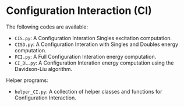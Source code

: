 Configuration Interaction (CI)
====================================

The following codes are available:
- `CIS.py`: A Configuration Interation Singles excitation computation. 
- `CISD.py`: A Configuration Interation with Singles and Doubles energy computation. 
- `FCI.py`: A Full Configuration Interation energy computation. 
- `CI_DL.py`: A Configuration Interation energy computation using the Davidson-Liu algorithm. 

Helper programs:
- `helper_CI.py`: A collection of helper classes and functions for Configuration Interaction.

